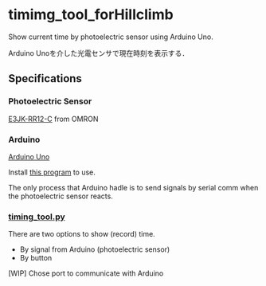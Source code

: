 # timimg_tool_forHillclimb
Show current time by photoelectric sensor using Arduino Uno.

Arduino Unoを介した光電センサで現在時刻を表示する．

## Specifications
### Photoelectric Sensor
[E3JK-RR12-C](https://www.fa.omron.co.jp/product/item/73/) from OMRON

### Arduino
[Arduino Uno](https://store.arduino.cc/usa/arduino-uno-rev3)

Install [this program](./Arduino/timing_tool/timing_tool.ino) to use.

The only process that Arduino hadle is to send signals by serial comm when the photoelectric sensor reacts. 

### [timing_tool.py](./timing_tool.py)
There are two options to show (record) time. 
- By signal from Arduino (photoelectric sensor)
- By button

[WIP] Chose port to communicate with Arduino
